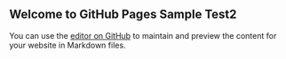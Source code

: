 ## Welcome to GitHub Pages Sample Test2

You can use the [editor on GitHub](https://github.com/khosono/SampleRepo/edit/master/README.md) to maintain and preview the content for your website in Markdown files.


